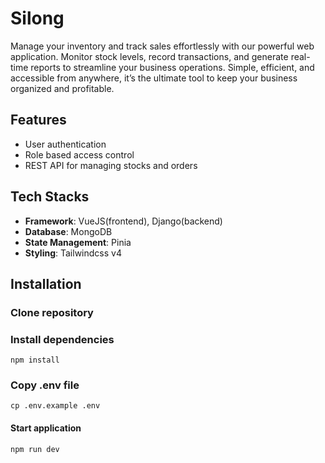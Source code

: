 # Silong

Manage your inventory and track sales effortlessly with our powerful web application. Monitor stock levels, record transactions, and generate real-time reports to streamline your business operations. Simple, efficient, and accessible from anywhere, it’s the ultimate tool to keep your business organized and profitable.

## Features

- User authentication
- Role based access control
- REST API for managing stocks and orders

## Tech Stacks

- **Framework**: VueJS(frontend), Django(backend)
- **Database**: MongoDB
- **State Management**: Pinia
- **Styling**: Tailwindcss v4

## Installation

### Clone repository

### Install dependencies

```
npm install
```

### Copy .env file

```
cp .env.example .env
```

#### Start application

```
npm run dev
```
